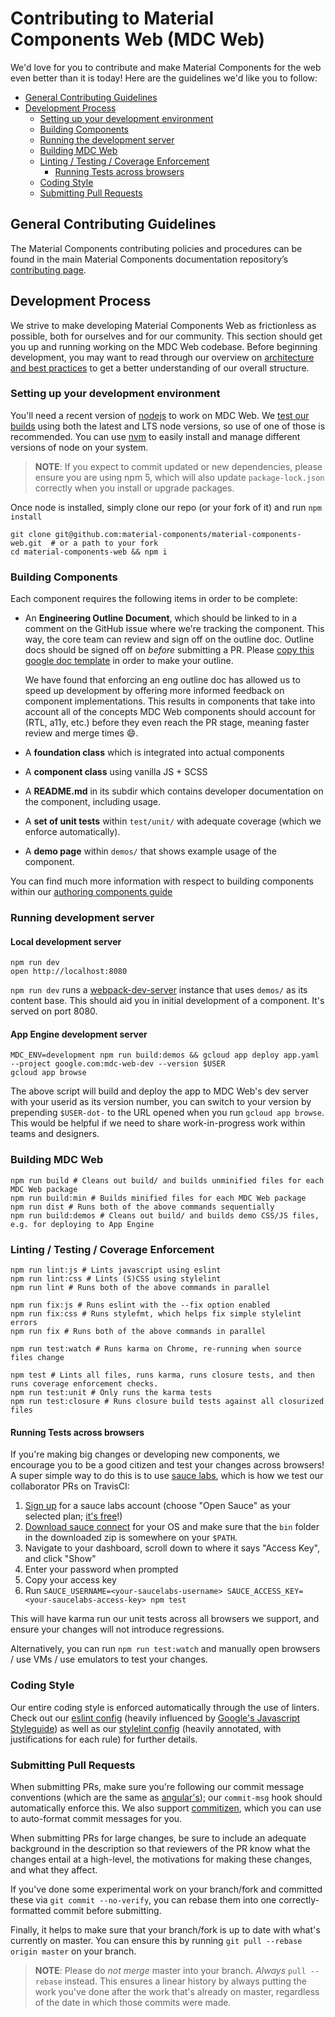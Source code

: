 # Contributing to Material Components Web (MDC Web)

We'd love for you to contribute and make Material Components for the web even better than it is today!
Here are the guidelines we'd like you to follow:

- [General Contributing Guidelines](#general-contributing-guidelines)
- [Development Process](#development-process)
  - [Setting up your development environment](#setting-up-your-development-environment)
  - [Building Components](#building-components)
  - [Running the development server](#running-the-development-server)
  - [Building MDC Web](#building-mdc-web)
  - [Linting / Testing / Coverage Enforcement](#linting--testing--coverage-enforcement)
    - [Running Tests across browsers](#running-tests-across-browsers)
  - [Coding Style](#coding-style)
  - [Submitting Pull Requests](#submitting-pull-requests)

## General Contributing Guidelines

The Material Components contributing policies and procedures can be found in the main Material Components documentation repository’s [contributing page](https://github.com/material-components/material-components/blob/develop/CONTRIBUTING.md).

## Development Process

We strive to make developing Material Components Web as frictionless as possible, both for ourselves and for our community. This section should get you up and running working on the MDC Web codebase. Before beginning development, you may want to read through our overview on [architecture and best practices](./docs/code) to get a better understanding of our overall structure.

### Setting up your development environment

You'll need a recent version of [nodejs](https://nodejs.org/en/) to work on MDC Web. We [test our builds](https://travis-ci.com/material-components/material-components-web) using both the latest and LTS node versions, so use of one of those is recommended. You can use [nvm](https://github.com/creationix/nvm) to easily install and manage different versions of node on your system.

> **NOTE**: If you expect to commit updated or new dependencies, please ensure you are using npm 5, which will
> also update `package-lock.json` correctly when you install or upgrade packages.

Once node is installed, simply clone our repo (or your fork of it) and run `npm install`

```
git clone git@github.com:material-components/material-components-web.git  # or a path to your fork
cd material-components-web && npm i
```

### Building Components

Each component requires the following items in order to be complete:

- An **Engineering Outline Document**, which should be linked to in a comment on the GitHub issue
  where we're tracking the component. This way, the core team can review and sign off on the
  outline doc. Outline docs should be signed off on _before_ submitting a PR.
  Please [copy this google doc template](https://docs.google.com/document/d/1Kybm7XJDTy0KUcuMaw5bzirQNBsDqCPCae8U_ag_a1k/edit?usp=sharing) in order to make your outline.

  We have found that enforcing an eng outline doc has allowed us to speed up development by
  offering more informed feedback on component implementations. This results in components that
  take into account all of the concepts MDC Web components should account for (RTL, a11y,
  etc.) before they even reach the PR stage, meaning faster review and merge times :smile:.
- A **foundation class** which is integrated into actual components
- A **component class** using vanilla JS + SCSS
- A **README.md** in its subdir which contains developer documentation on the component, including usage.
- A **set of unit tests** within `test/unit/` with adequate coverage (which we enforce automatically).
- A **demo page** within `demos/` that shows example usage of the component.

You can find much more information with respect to building components within our [authoring components guide](./docs/authoring-components.md)

### Running development server

#### Local development server

```
npm run dev
open http://localhost:8080
```

`npm run dev` runs a [webpack-dev-server](https://webpack.github.io/docs/webpack-dev-server.html) instance that uses `demos/` as its content base. This should aid you in initial development of a component. It's served on port 8080.

#### App Engine development server

```
MDC_ENV=development npm run build:demos && gcloud app deploy app.yaml --project google.com:mdc-web-dev --version $USER
gcloud app browse
```

The above script will build and deploy the app to MDC Web's dev server with your userid as its version number, you can switch to your version by prepending `$USER-dot-` to the URL opened when you run `gcloud app browse`. This would be helpful if we need to share work-in-progress work within teams and designers.

### Building MDC Web

```
npm run build # Cleans out build/ and builds unminified files for each MDC Web package
npm run build:min # Builds minified files for each MDC Web package
npm run dist # Runs both of the above commands sequentially
npm run build:demos # Cleans out build/ and builds demo CSS/JS files, e.g. for deploying to App Engine
```

### Linting / Testing / Coverage Enforcement

```
npm run lint:js # Lints javascript using eslint
npm run lint:css # Lints (S)CSS using stylelint
npm run lint # Runs both of the above commands in parallel

npm run fix:js # Runs eslint with the --fix option enabled
npm run fix:css # Runs stylefmt, which helps fix simple stylelint errors
npm run fix # Runs both of the above commands in parallel

npm run test:watch # Runs karma on Chrome, re-running when source files change

npm test # Lints all files, runs karma, runs closure tests, and then runs coverage enforcement checks.
npm run test:unit # Only runs the karma tests
npm run test:closure # Runs closure build tests against all closurized files
```

#### Running Tests across browsers

If you're making big changes or developing new components, we encourage you to be a good citizen and test your changes across browsers! A super simple way to do this is to use [sauce labs](https://saucelabs.com/), which is how we test our collaborator PRs on TravisCI:

1. [Sign up](https://saucelabs.com/beta/signup) for a sauce labs account (choose "Open Sauce" as your selected plan; [it's free](https://saucelabs.com/opensauce/)!)
2. [Download sauce connect](https://wiki.saucelabs.com/display/DOCS/Sauce+Connect+Proxy) for your OS and make sure that the `bin` folder in the downloaded zip is somewhere on your `$PATH`.
3. Navigate to your dashboard, scroll down to where it says "Access Key", and click "Show"
4. Enter your password when prompted
5. Copy your access key
6. Run `SAUCE_USERNAME=<your-saucelabs-username> SAUCE_ACCESS_KEY=<your-saucelabs-access-key> npm test`

This will have karma run our unit tests across all browsers we support, and ensure your changes will not introduce regressions.

Alternatively, you can run `npm run test:watch` and manually open browsers / use VMs / use emulators to test your changes.

### Coding Style

Our entire coding style is enforced automatically through the use of linters. Check out our [eslint config](https://github.com/material-components/material-components-web/blob/master/.eslintrc.yaml) (heavily influenced by [Google's Javascript Styleguide][js-style-guide]) as well as our [stylelint config][css-style-guide] (heavily annotated, with justifications for each rule) for further details.

### Submitting Pull Requests

When submitting PRs, make sure you're following our commit message conventions (which are the same as [angular's](https://github.com/angular/angular.js/blob/master/DEVELOPERS.md#commits)); our `commit-msg` hook should automatically enforce this. We also support [commitizen](https://www.npmjs.com/package/commitizen), which you can
use to auto-format commit messages for you.

When submitting PRs for large changes, be sure to include an adequate background in the description
so that reviewers of the PR know what the changes entail at a high-level, the motivations for making
these changes, and what they affect.

If you've done some experimental work on your branch/fork and committed these via `git commit --no-verify`, you can rebase them into one correctly-formatted commit before submitting.

Finally, it helps to make sure that your branch/fork is up to date with what's currently on master. You can ensure this by running `git pull --rebase origin master` on your branch.

> **NOTE**: Please do _not merge_ master into your branch. _Always_ `pull --rebase` instead. This ensures a linear history by always putting the work you've done after the work that's already on master, regardless of the date in which those commits were made.

[js-style-guide]: https://google.github.io/styleguide/jsguide.html
[css-style-guide]: https://github.com/material-components/material-components-web/blob/master/.stylelintrc.yaml
